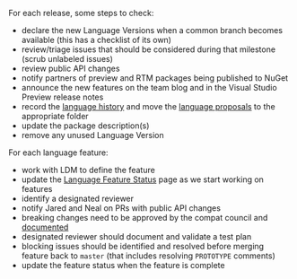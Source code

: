 For each release, some steps to check:

- declare the new Language Versions when a common branch becomes available (this has a checklist of its own)
- review/triage issues that should be considered during that milestone (scrub unlabeled issues)
- review public API changes
- notify partners of preview and RTM packages being published to NuGet
- announce the new features on the team blog and in the Visual Studio Preview release notes
- record the [language history](https://github.com/dotnet/csharplang/blob/master/Language-Version-History.md) and move the [language proposals](https://github.com/dotnet/csharplang/tree/master/proposals) to the appropriate folder
- update the package description(s)
- remove any unused Language Version

For each language feature:

- work with LDM to define the feature
- update the [Language Feature Status](https://github.com/dotnet/roslyn/blob/master/docs/Language%20Feature%20Status.md) page as we start working on features
- identify a designated reviewer
- notify Jared and Neal on PRs with public API changes
- breaking changes need to be approved by the compat council and [documented](https://github.com/dotnet/roslyn/tree/master/docs/compilers/CSharp)
- designated reviewer should document and validate a test plan
- blocking issues should be identified and resolved before merging feature back to `master` (that includes resolving `PROTOTYPE` comments)
- update the feature status when the feature is complete
